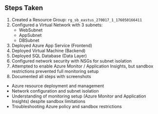 ## Steps Taken
1. Created a Resource Group: `rg_sb_eastus_270017_1_176050166411`
2. Configured a Virtual Network with 3 subnets:
   - WebSubnet
   - AppSubnet
   - DBSubnet
3. Deployed Azure App Service (Frontend)
4. Deployed Virtual Machine (Backend)
5. Deployed SQL Database (Data Layer)
6. Configured network security with NSGs for subnet isolation
7. Attempted to enable Azure Monitor / Application Insights, but sandbox restrictions prevented full monitoring setup
8. Documented all steps with screenshots

- Azure resource deployment and management
- Network configuration and subnet isolation
- Understanding of monitoring setup (Azure Monitor and Application Insights) despite sandbox limitations
- Troubleshooting Azure policy and sandbox restrictions
